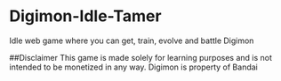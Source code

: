 # Digimon-Idle-Tamer
Idle web game where you can get, train, evolve and battle Digimon

##Disclaimer
This game is made solely for learning purposes and is not intended to be monetized in any way. Digimon is property of Bandai
